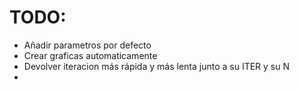 # TODO:

- Añadir parametros por defecto
- Crear graficas automaticamente
- Devolver iteracion más rápida y más lenta junto a su ITER y su N
- 

